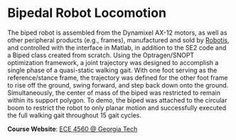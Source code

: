 # Bipedal Robot Locomotion
The biped robot is assembled from the Dynamixel AX-12 motors, as well as other peripheral products (e.g., frames), manufactured and sold by [Robotis](https://www.robotis.us/), and controlled with the interface in Matlab, in addition to the SE2 code and a Biped class created from scratch. Using the Optragen/SNOPT optimization framework, a joint trajectory was designed to accomplish a single phase of a quasi-static walking gait. With one foot serving as the reference/stance frame, the trajectory was defined for the other foot frame to rise off the ground, swing forward, and step back down onto the ground. Simultaneously, the center of mass of the biped was restricted to remain within its support polygon. To demo, the biped was attached to the circular boom to restrict the robot to only planar motion and successfully executed the full walking gait throughout 15 gait cycles. 

**Course Website**: [ECE 4560 @ Georgia Tech](https://pvela.gatech.edu/classes/doku.php?id=ece4560:biped:adventures)
